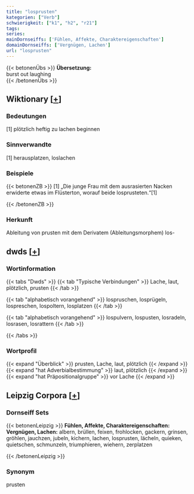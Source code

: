 ```yaml
---
title: "losprusten"
kategorien: ["Verb"]
schwierigkeit: ["k1", "h2", "r21"]
tags:
series:
mainDornseiffs: ['Fühlen, Affekte, Charaktereigenschaften']
domainDornseiffs: ['Vergnügen, Lachen']
url: "losprusten"
---
```


{{< betonenÜbs >}}
**Übersetzung:**  
burst out laughing  
{{< /betonenÜbs >}}

## Wiktionary [[+](https://de.wiktionary.org/wiki/losprusten)]

### Bedeutungen
[1] plötzlich heftig zu lachen beginnen  

### Sinnverwandte
[1] herausplatzen, loslachen  

### Beispiele
{{< betonenZB >}}
[1] „Die junge Frau mit dem ausrasierten Nacken erwiderte etwas im Flüsterton, worauf beide losprusteten.“[1]  

{{< /betonenZB >}}
### Herkunft
Ableitung von prusten mit dem Derivatem (Ableitungsmorphem) los-  



## dwds [[+](https://www.dwds.de/wb/losprusten)]

### Wortinformation
{{< tabs "Dwds" >}}
{{< tab "Typische Verbindungen" >}}
Lache, laut, plötzlich, prusten
{{< /tab >}}

{{< tab "alphabetisch vorangehend" >}}
lospruschen, losprügeln, lospreschen, lospoltern, losplatzen
{{< /tab >}}

{{< tab "alphabetisch vorangehend" >}}
lospulvern, lospusten, losradeln, losrasen, losrattern
{{< /tab >}}

{{< /tabs >}}

### Wortprofil
{{< expand "Überblick" >}} prusten, Lache, laut, plötzlich {{< /expand >}}
{{< expand "hat Adverbialbestimmung" >}} laut, plötzlich {{< /expand >}}
{{< expand "hat Präpositionalgruppe" >}} vor Lache {{< /expand >}}

## Leipzig Corpora [[+](https://corpora.uni-leipzig.de/en/res?word=losprusten&corpusId=deu_newscrawl-public_2018)]

### Dornseiff Sets
{{< betonenLeipzig >}}
**Fühlen, Affekte, Charaktereigenschaften:**  
**Vergnügen, Lachen:** albern, brüllen, feixen, frohlocken, gackern, grinsen, gröhlen, jauchzen, jubeln, kichern, lachen, losprusten, lächeln, quieken, quietschen, schmunzeln, triumphieren, wiehern, zerplatzen  

{{< /betonenLeipzig >}}

### Synonym
prusten

